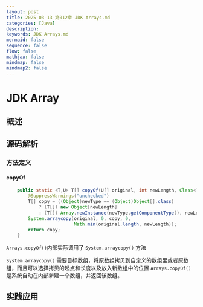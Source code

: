 ```yaml
---
layout: post
title: 2025-03-13-第012章-JDK Arrays.md
categories: [Java]
description: 
keywords: JDK Arrays.md
mermaid: false
sequence: false
flow: false
mathjax: false
mindmap: false
mindmap2: false
---
```

# JDK Array

## 概述

## 源码解析

### 方法定义

#### copyOf

```java
    public static <T,U> T[] copyOf(U[] original, int newLength, Class<? extends T[]> newType) {
        @SuppressWarnings("unchecked")
        T[] copy = ((Object)newType == (Object)Object[].class)
            ? (T[]) new Object[newLength]
            : (T[]) Array.newInstance(newType.getComponentType(), newLength);
        System.arraycopy(original, 0, copy, 0,
                         Math.min(original.length, newLength));
        return copy;
    }
```



`Arrays.copyOf()`内部实际调用了 `System.arraycopy()` 方法

`System.arraycopy()` 需要目标数组，将原数组拷贝到自定义的数组里或者原数组，而且可以选择拷贝的起点和长度以及放入新数组中的位置 `Arrays.copyOf()` 是系统自动在内部新建一个数组，并返回该数组。



## 实践应用
